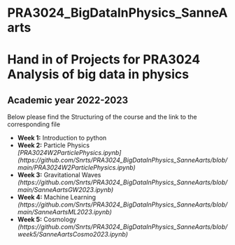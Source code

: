 # PRA3024_BigDataInPhysics_SanneAarts
# Hand in of Projects for PRA3024 Analysis of big data in physics 
## Academic year 2022-2023
Below please find the Structuring of the course and the link to the corresponding file
<ul>
<li><b>Week 1:</b> Introduction to python 
<br> <i></i> </li>
<li><b>Week 2:</b> Particle Physics
<br> <i>[PRA3024W2ParticlePhysics.ipynb](https://github.com/Snrts/PRA3024_BigDataInPhysics_SanneAarts/blob/main/PRA3024W2ParticlePhysics.ipynb)</i> </li>
<li><b>Week 3:</b> Gravitational Waves 
<br> <i>(https://github.com/Snrts/PRA3024_BigDataInPhysics_SanneAarts/blob/main/SanneAartsGW2023.ipynb)</i></li>
<li><b>Week 4:</b> Machine Learning 
<br> <i>(https://github.com/Snrts/PRA3024_BigDataInPhysics_SanneAarts/blob/main/SanneAartsML2023.ipynb)</i></li>
<li><b>Week 5:</b> Cosmology 
<br> <i>(https://github.com/Snrts/PRA3024_BigDataInPhysics_SanneAarts/blob/week5/SanneAartsCosmo2023.ipynb)</i></li>
</ul>

